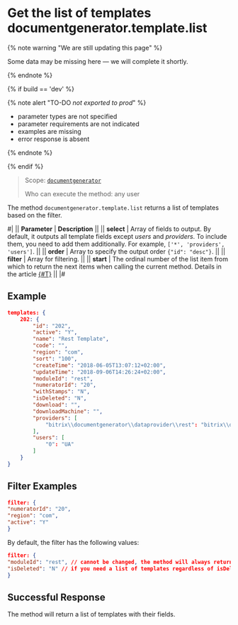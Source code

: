 # Get the list of templates documentgenerator.template.list

{% note warning "We are still updating this page" %}

Some data may be missing here — we will complete it shortly.

{% endnote %}

{% if build == 'dev' %}

{% note alert "TO-DO _not exported to prod_" %}

- parameter types are not specified
- parameter requirements are not indicated
- examples are missing
- error response is absent

{% endnote %}

{% endif %}

> Scope: [`documentgenerator`](../../scopes/permissions.md)
>
> Who can execute the method: any user

The method `documentgenerator.template.list` returns a list of templates based on the filter.

#|
|| **Parameter** | **Description** ||
|| **select** | Array of fields to output. By default, it outputs all template fields except *users* and *providers*. To include them, you need to add them additionally. For example, `['*', 'providers', 'users']`. ||
|| **order** | Array to specify the output order `{"id": "desc"}`. ||
|| **filter** | Array for filtering. ||
|| **start** | The ordinal number of the list item from which to return the next items when calling the current method. Details in the article [{#T}](../../../settings/how-to-call-rest-api/list-methods-pecularities.md) ||
|#

## Example

```json
templates: {
    202: {
        "id": "202",
        "active": "Y",
        "name": "Rest Template",
        "code": "",
        "region": "com",
        "sort": "100",
        "createTime": "2018-06-05T13:07:12+02:00",
        "updateTime": "2018-09-06T14:26:24+02:00",
        "moduleId": "rest",
        "numeratorId": "20",
        "withStamps": "N",
        "isDeleted": "N",
        "download": "",
        "downloadMachine": "",
        "providers": [
            "bitrix\\documentgenerator\\dataprovider\\rest": "bitrix\\documentgenerator\\dataprovider\\rest"
        ],
        "users": [
            "0": "UA"
        ]
    }
}
```

## Filter Examples

```json
filter: {
"numeratorId": "20",
"region": "com",
"active": "Y"
}
```

By default, the filter has the following values:

```json
filter: {
"moduleId": "rest", // cannot be changed, the method will always return templates only for rest
"isDeleted": "N" // if you need a list of templates regardless of isDeleted, you must pass "@isDeleted": ["Y", "N"]
}
```
## Successful Response

The method will return a list of templates with their fields.